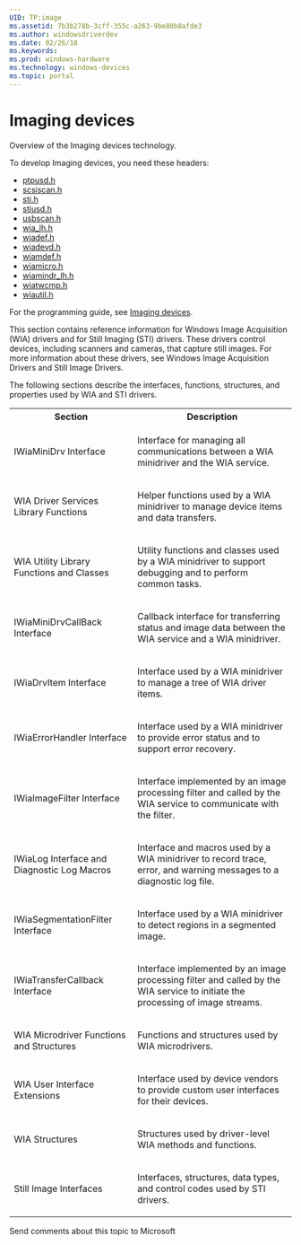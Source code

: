 ```yaml
---
UID: TP:image
ms.assetid: 7b3b278b-3cff-355c-a263-9be80b8afde3
ms.author: windowsdriverdev
ms.date: 02/26/18
ms.keywords: 
ms.prod: windows-hardware
ms.technology: windows-devices
ms.topic: portal
---
```


# Imaging devices


Overview of the Imaging devices technology.

To develop Imaging devices, you need these headers:

 * [ptpusd.h](..\ptpusd\index.md)
 * [scsiscan.h](..\scsiscan\index.md)
 * [sti.h](..\sti\index.md)
 * [stiusd.h](..\stiusd\index.md)
 * [usbscan.h](..\usbscan\index.md)
 * [wia_lh.h](..\wia_lh\index.md)
 * [wiadef.h](..\wiadef\index.md)
 * [wiadevd.h](..\wiadevd\index.md)
 * [wiamdef.h](..\wiamdef\index.md)
 * [wiamicro.h](..\wiamicro\index.md)
 * [wiamindr_lh.h](..\wiamindr_lh\index.md)
 * [wiatwcmp.h](..\wiatwcmp\index.md)
 * [wiautil.h](..\wiautil\index.md)

For the programming guide, see [Imaging devices](https://docs.microsoft.com/en-us/windows-hardware/drivers/image).

This section contains reference information for Windows Image Acquisition (WIA) drivers and for Still Imaging (STI) drivers. These drivers control devices, including scanners and cameras, that capture still images. For more information about these drivers, see Windows Image Acquisition Drivers and Still Image Drivers.

The following sections describe the interfaces, functions, structures, and properties used by WIA and STI drivers.

<table>
<tr>
<th>Section</th>
<th>Description</th>
</tr>
<tr>
<td>
<p>
<mshelp:link tabindex="0" keywords="image.iwiaminidrv_interface">IWiaMiniDrv Interface</mshelp:link>
</p>
</td>
<td>
<p>Interface for managing all communications between a WIA minidriver and the WIA service.</p>
</td>
</tr>
<tr>
<td>
<p>
<mshelp:link tabindex="0" keywords="image.wia_driver_services_library_functions">WIA Driver Services Library Functions</mshelp:link>
</p>
</td>
<td>
<p>Helper functions used by a WIA minidriver to manage device items and data transfers.</p>
</td>
</tr>
<tr>
<td>
<p>
<mshelp:link tabindex="0" keywords="image.wia_utility_library_functions_and_classes">WIA Utility Library Functions and Classes</mshelp:link>
</p>
</td>
<td>
<p>Utility functions and classes used by a WIA minidriver to support debugging and to perform common tasks.</p>
</td>
</tr>
<tr>
<td>
<p>
<mshelp:link tabindex="0" keywords="image.iwiaminidrvcallback_interface">IWiaMiniDrvCallBack Interface</mshelp:link>
</p>
</td>
<td>
<p>Callback interface for transferring status and image data between the WIA service and a WIA minidriver.</p>
</td>
</tr>
<tr>
<td>
<p>
<mshelp:link tabindex="0" keywords="image.iwiadrvitem_interface">IWiaDrvItem Interface</mshelp:link>
</p>
</td>
<td>
<p>Interface used by a WIA minidriver to manage a tree of WIA driver items.</p>
</td>
</tr>
<tr>
<td>
<p>
<mshelp:link tabindex="0" keywords="image.iwiaerrorhandler_interface">IWiaErrorHandler Interface</mshelp:link>
</p>
</td>
<td>
<p>Interface used by a WIA minidriver to provide error status and to support error recovery.</p>
</td>
</tr>
<tr>
<td>
<p>
<mshelp:link tabindex="0" keywords="image.iwiaimagefilter_interface">IWiaImageFilter Interface</mshelp:link>
</p>
</td>
<td>
<p>Interface implemented by an image processing filter and called by the WIA service to communicate with the filter.</p>
</td>
</tr>
<tr>
<td>
<p>
<mshelp:link tabindex="0" keywords="image.iwialog_interface_and_diagnostic_log_macros">IWiaLog Interface and Diagnostic Log Macros</mshelp:link>
</p>
</td>
<td>
<p>Interface and macros used by a WIA minidriver to record trace, error, and warning messages to a diagnostic log file.</p>
</td>
</tr>
<tr>
<td>
<p>
<mshelp:link tabindex="0" keywords="image.iwiasegmentationfilter_interface">IWiaSegmentationFilter Interface</mshelp:link>
</p>
</td>
<td>
<p>Interface used by a WIA minidriver to detect regions in a segmented image.</p>
</td>
</tr>
<tr>
<td>
<p>
<mshelp:link tabindex="0" keywords="image.iwiatransfercallback_interface">IWiaTransferCallback Interface</mshelp:link>
</p>
</td>
<td>
<p>Interface implemented by an image processing filter and called by the WIA service to initiate the processing of image streams.</p>
</td>
</tr>
<tr>
<td>
<p>
<mshelp:link tabindex="0" keywords="image.wia_microdriver_functions__structures__and_commands">WIA Microdriver Functions and Structures</mshelp:link>
</p>
</td>
<td>
<p>Functions and structures used by WIA microdrivers.</p>
</td>
</tr>
<tr>
<td>
<p>
<mshelp:link tabindex="0" keywords="image.wia_user_interface_extensions">WIA User Interface Extensions</mshelp:link>
</p>
</td>
<td>
<p>Interface used by device vendors to provide custom user interfaces for their devices.</p>
</td>
</tr>
<tr>
<td>
<p>
<mshelp:link tabindex="0" keywords="image.wia_structures">WIA Structures</mshelp:link>
</p>
</td>
<td>
<p>Structures used by driver-level WIA methods and functions.</p>
</td>
</tr>
<tr>
<td>
<p>
<mshelp:link tabindex="0" keywords="image.still_image_interfaces">Still Image Interfaces</mshelp:link>
</p>
</td>
<td>
<p>Interfaces, structures, data types, and control codes used by STI drivers.</p>
</td>
</tr>
</table>

Send comments about this topic to Microsoft


